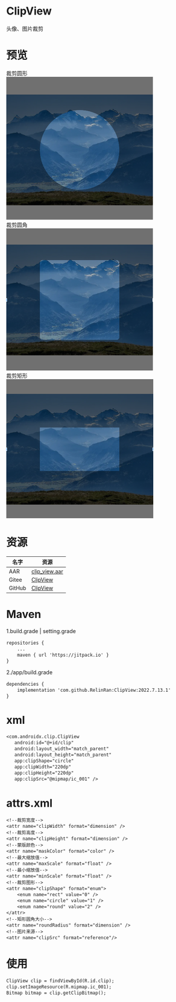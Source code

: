 # ClipView
头像、图片裁剪
# 预览
裁剪圆形  
![效果](./ic_preview_01.png)  
裁剪圆角  
![效果](./ic_preview_02.png)    
裁剪矩形  
![效果](./ic_preview_03.png)  
# 资源
|名字|资源|
|-|-|
|AAR|[clip_view.aar](https://github.com/RelinRan/ClipView/blob/master/clip_view.aar)|
|Gitee|[ClipView](https://gitee.com/relin/ClipView)|
|GitHub |[ClipView](https://github.com/RelinRan/ClipView)|
# Maven
1.build.grade | setting.grade
```
repositories {
	...
	maven { url 'https://jitpack.io' }
}
```
2./app/build.grade
```
dependencies {
	implementation 'com.github.RelinRan:ClipView:2022.7.13.1'
}
```
# xml
~~~
<com.androidx.clip.ClipView
   android:id="@+id/clip"
   android:layout_width="match_parent"
   android:layout_height="match_parent"
   app:clipShape="circle"
   app:clipWidth="220dp"
   app:clipHeight="220dp"
   app:clipSrc="@mipmap/ic_001" />
~~~
# attrs.xml
~~~
<!--裁剪宽度-->
<attr name="clipWidth" format="dimension" />
<!--裁剪高度-->
<attr name="clipHeight" format="dimension" />
<!--蒙版颜色-->
<attr name="maskColor" format="color" />
<!--最大缩放值-->
<attr name="maxScale" format="float" />
<!--最小缩放值-->
<attr name="minScale" format="float" />
<!--裁剪图形-->
<attr name="clipShape" format="enum">
    <enum name="rect" value="0" />
    <enum name="circle" value="1" />
    <enum name="round" value="2" />
</attr>
<!--矩形圆角大小-->
<attr name="roundRadius" format="dimension" />
<!--图片来源-->
<attr name="clipSrc" format="reference"/>
~~~
# 使用
~~~
ClipView clip = findViewById(R.id.clip);
clip.setImageResource(R.mipmap.ic_001);
Bitmap bitmap = clip.getClipBitmap();
~~~
